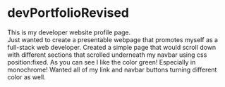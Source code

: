 # devPortfolioRevised

This is my developer website profile page.  
Just wanted to create a presentable webpage that promotes myself as a full-stack
web developer. Created a simple page that would scroll down with different sections that scrolled underneath my navbar using css position:fixed. As you can see I like the color green! Especially in monochrome!  Wanted all of my link and navbar buttons turning different color as well.    